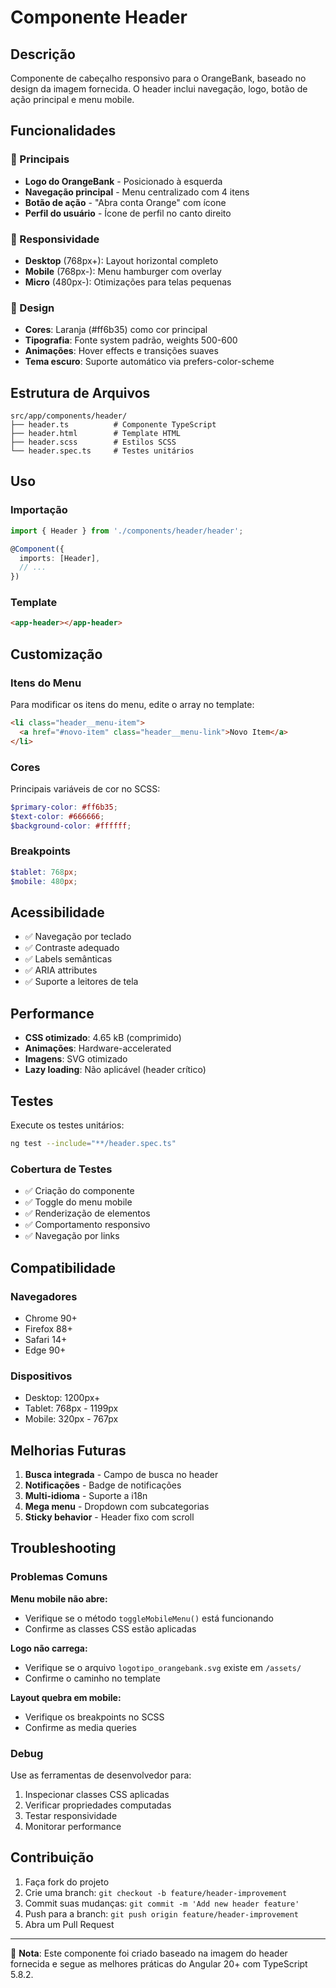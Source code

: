 # Componente Header

## Descrição
Componente de cabeçalho responsivo para o OrangeBank, baseado no design da imagem fornecida. O header inclui navegação, logo, botão de ação principal e menu mobile.

## Funcionalidades

### 🎯 Principais
- **Logo do OrangeBank** - Posicionado à esquerda
- **Navegação principal** - Menu centralizado com 4 itens
- **Botão de ação** - "Abra conta Orange" com ícone
- **Perfil do usuário** - Ícone de perfil no canto direito

### 📱 Responsividade
- **Desktop** (768px+): Layout horizontal completo
- **Mobile** (768px-): Menu hamburger com overlay
- **Micro** (480px-): Otimizações para telas pequenas

### 🎨 Design
- **Cores**: Laranja (#ff6b35) como cor principal
- **Tipografia**: Fonte system padrão, weights 500-600
- **Animações**: Hover effects e transições suaves
- **Tema escuro**: Suporte automático via prefers-color-scheme

## Estrutura de Arquivos

```
src/app/components/header/
├── header.ts          # Componente TypeScript
├── header.html        # Template HTML
├── header.scss        # Estilos SCSS
└── header.spec.ts     # Testes unitários
```

## Uso

### Importação
```typescript
import { Header } from './components/header/header';

@Component({
  imports: [Header],
  // ...
})
```

### Template
```html
<app-header></app-header>
```

## Customização

### Itens do Menu
Para modificar os itens do menu, edite o array no template:

```html
<li class="header__menu-item">
  <a href="#novo-item" class="header__menu-link">Novo Item</a>
</li>
```

### Cores
Principais variáveis de cor no SCSS:

```scss
$primary-color: #ff6b35;
$text-color: #666666;
$background-color: #ffffff;
```

### Breakpoints
```scss
$tablet: 768px;
$mobile: 480px;
```

## Acessibilidade

- ✅ Navegação por teclado
- ✅ Contraste adequado
- ✅ Labels semânticas
- ✅ ARIA attributes
- ✅ Suporte a leitores de tela

## Performance

- **CSS otimizado**: 4.65 kB (comprimido)
- **Animações**: Hardware-accelerated
- **Imagens**: SVG otimizado
- **Lazy loading**: Não aplicável (header crítico)

## Testes

Execute os testes unitários:

```bash
ng test --include="**/header.spec.ts"
```

### Cobertura de Testes
- ✅ Criação do componente
- ✅ Toggle do menu mobile
- ✅ Renderização de elementos
- ✅ Comportamento responsivo
- ✅ Navegação por links

## Compatibilidade

### Navegadores
- Chrome 90+
- Firefox 88+
- Safari 14+
- Edge 90+

### Dispositivos
- Desktop: 1200px+
- Tablet: 768px - 1199px
- Mobile: 320px - 767px

## Melhorias Futuras

1. **Busca integrada** - Campo de busca no header
2. **Notificações** - Badge de notificações
3. **Multi-idioma** - Suporte a i18n
4. **Mega menu** - Dropdown com subcategorias
5. **Sticky behavior** - Header fixo com scroll

## Troubleshooting

### Problemas Comuns

**Menu mobile não abre:**
- Verifique se o método `toggleMobileMenu()` está funcionando
- Confirme as classes CSS estão aplicadas

**Logo não carrega:**
- Verifique se o arquivo `logotipo_orangebank.svg` existe em `/assets/`
- Confirme o caminho no template

**Layout quebra em mobile:**
- Verifique os breakpoints no SCSS
- Confirme as media queries

### Debug

Use as ferramentas de desenvolvedor para:
1. Inspecionar classes CSS aplicadas
2. Verificar propriedades computadas
3. Testar responsividade
4. Monitorar performance

## Contribuição

1. Faça fork do projeto
2. Crie uma branch: `git checkout -b feature/header-improvement`
3. Commit suas mudanças: `git commit -m 'Add new header feature'`
4. Push para a branch: `git push origin feature/header-improvement`
5. Abra um Pull Request

---

📝 **Nota**: Este componente foi criado baseado na imagem do header fornecida e segue as melhores práticas do Angular 20+ com TypeScript 5.8.2.
